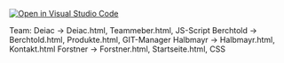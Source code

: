 [![Open in Visual Studio Code](https://classroom.github.com/assets/open-in-vscode-718a45dd9cf7e7f842a935f5ebbe5719a5e09af4491e668f4dbf3b35d5cca122.svg)](https://classroom.github.com/online_ide?assignment_repo_id=11978203&assignment_repo_type=AssignmentRepo)

Team: 
Deiac -> Deiac.html, Teammeber.html, JS-Script 
Berchtold -> Berchtold.html, Produkte.html, GIT-Manager
Halbmayr -> Halbmayr.html, Kontakt.html
Forstner -> Forstner.html, Startseite.html, CSS

